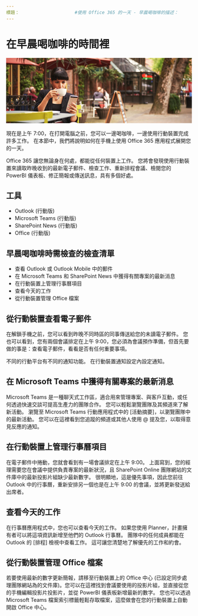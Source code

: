 ```yaml
---
標題：                     #使用 Office 365 的一天 - 早晨喝咖啡的描述：               # 使用 Office 365 作者，因應當天狀況的快速步驟：{github-id}        # karuanag ms.author: {ms-alias}      # karuanag ms.date: {@date}           # 02/01/2019 ms.topic: getting-started  # how-to
---
```


# <a name="during-morning-coffee"></a>在早晨喝咖啡的時間裡

![早晨咖啡圖片](media/ditl_coffee.png)

現在是上午 7:00，在打開電腦之前，您可以一邊喝咖啡，一邊使用行動裝置完成許多工作。 在本節中，我們將說明如何在手機上使用 Office 365 應用程式展開您的一天。

Office 365 讓您無論身在何處，都能從任何裝置上工作。 您將會發現使用行動裝置來讀取昨晚收到的最新電子郵件、檢查工作、重新排程會議、檢閱您的 PowerBI 儀表板、修正簡報或傳送訊息，具有多個好處。 

## <a name="tools"></a>工具
- Outlook (行動版)
- Microsoft Teams (行動版)
- SharePoint News (行動版)
- Office (行動版)

## <a name="checklist-for-your-morning-coffee"></a>早晨喝咖啡時需檢查的檢查清單
- 查看 Outlook 或 Outlook Mobile 中的郵件
- 在 Microsoft Teams 和 SharePoint News 中獲得有關專案的最新消息
- 在行動裝置上管理行事曆項目
- 查看今天的工作
- 從行動裝置管理 Office 檔案 

## <a name="check-mail-from-your-mobile-device"></a>從行動裝置查看電子郵件
在解鎖手機之前，您可以看到昨晚不同時區的同事傳送給您的未讀電子郵件。 您也可以看到，您有兩個會議排定在上午 9:00，您必須為會議預作準備，但首先要做的事是：查看電子郵件，看看是否有任何重要事項。

不同的行動平台有不同的通知功能。 在行動裝置通知設定內設定通知。 

## <a name="get-up-to-date-on-projects-in-microsoft-teams"></a>在 Microsoft Teams 中獲得有關專案的最新消息
Microsoft Teams 是一種聊天式工作區，適合用來管理專案、與客戶互動，或任何透過快速交談可提高生產力的團隊合作。 您可以輕鬆瀏覽團隊及其頻道來了解新活動。 瀏覽至 Microsoft Teams 行動應用程式中的 [活動摘要]，以瀏覽團隊中的最新活動。 您可以在這裡看到您追蹤的頻道或其他人使用 @ 提及您，以取得意見反應的通知。  

## <a name="manage-calendar-items-on-your-mobile-device"></a>在行動裝置上管理行事曆項目
在電子郵件中捲動，您就會看到有一場會議排定在上午 9:00。 上面寫到，您的經理需要您在會議中提供負責專案的最新狀況，且 SharePoint Online 團隊網站的文件庫中的最新投影片組缺少最新數字。 很明顯地，這是優先事項，因此您前往 Outlook 中的行事曆，重新安排另一個也是在上午 9:00 的會議，並將更新發送給出席者。

## <a name="check-tasks-for-the-day"></a>查看今天的工作
在行事曆應用程式中，您也可以查看今天的工作。 如果您使用 Planner，計畫擁有者可以將這項資訊新增至他們的 Outlook 行事曆。 團隊中的任何成員都能在 Outlook 的 [排程] 檢視中查看工作。 這可讓您清楚地了解優先的工作和約會。  

## <a name="manage-office-files-from-your-mobile-device"></a>從行動裝置管理 Office 檔案
若要使用最新的數字更新簡報，請移至行動裝置上的 Office 中心 (已設定同步處理團隊網站為的文件庫)。您可以在這裡找到會議要使用的投影片組，並直接從您的手機編輯投影片投影片，並從 PowerBI 儀表板新增最新的數字。 您也可以透過 Microsoft Teams 檔案索引標籤輕鬆存取檔案，這麼做會在您的行動裝置上自動開啟 Office 中心。 